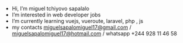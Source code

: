 -  Hi, I’m miguel tchiyovo sapalalo
-  I’m interested in web developer jobs
-  I’m currently learning vuejs, vueroute, laravel, php , js
-  my contacts miguelsapalomiguel17@gmail.com / miguelsapalomiguel17@hotmail.com / whatsapp +244 928 11 46 58 
<!---
migueltchiyovosapalalo827/migueltchiyovosapalalo827 is a ✨ special ✨ repository because its `README.md` (this file) appears on your GitHub profile.
You can click the Preview link to take a look at your changes.
--->
